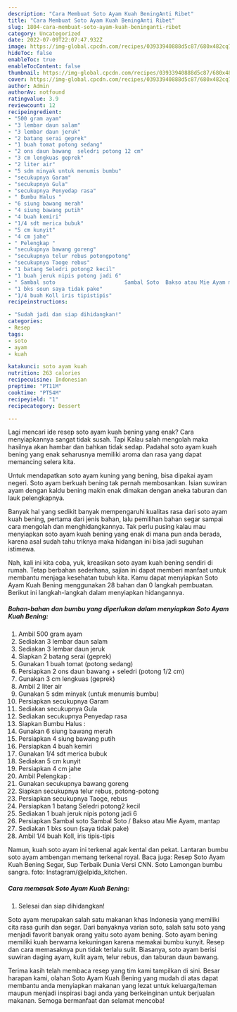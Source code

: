 ```yaml
---
description: "Cara Membuat Soto Ayam Kuah BeningAnti Ribet"
title: "Cara Membuat Soto Ayam Kuah BeningAnti Ribet"
slug: 1804-cara-membuat-soto-ayam-kuah-beninganti-ribet
category: Uncategorized
date: 2022-07-09T22:07:47.932Z
image: https://img-global.cpcdn.com/recipes/03933940888d5c87/680x482cq70/soto-ayam-kuah-bening-foto-resep-utama.jpg
hideToc: false
enableToc: true
enableTocContent: false
thumbnail: https://img-global.cpcdn.com/recipes/03933940888d5c87/680x482cq70/soto-ayam-kuah-bening-foto-resep-utama.jpg
cover: https://img-global.cpcdn.com/recipes/03933940888d5c87/680x482cq70/soto-ayam-kuah-bening-foto-resep-utama.jpg
author: Admin
authorAv: notfound
ratingvalue: 3.9
reviewcount: 12
recipeingredient:
- "500 gram ayam"
- "3 lembar daun salam"
- "3 lembar daun jeruk"
- "2 batang serai geprek"
- "1 buah tomat potong sedang"
- "2 ons daun bawang  seledri potong 12 cm"
- "3 cm lengkuas geprek"
- "2 liter air"
- "5 sdm minyak untuk menumis bumbu"
- "secukupnya Garam"
- "secukupnya Gula"
- "secukupnya Penyedap rasa"
- " Bumbu Halus "
- "6 siung bawang merah"
- "4 siung bawang putih"
- "4 buah kemiri"
- "1/4 sdt merica bubuk"
- "5 cm kunyit"
- "4 cm jahe"
- " Pelengkap "
- "secukupnya bawang goreng"
- "secukupnya telur rebus potongpotong"
- "secukupnya Taoge rebus"
- "1 batang Seledri potong2 kecil"
- "1 buah jeruk nipis potong jadi 6"
- " Sambal soto                      Sambal Soto  Bakso atau Mie Ayam mantap"
- "1 bks soun saya tidak pake"
- "1/4 buah Koll iris tipistipis"
recipeinstructions:

- "Sudah jadi dan siap dihidangkan!"
categories:
- Resep
tags:
- soto
- ayam
- kuah

katakunci: soto ayam kuah 
nutrition: 263 calories
recipecuisine: Indonesian
preptime: "PT11M"
cooktime: "PT54M"
recipeyield: "1"
recipecategory: Dessert

---
```



Lagi mencari ide resep soto ayam kuah bening yang enak? Cara menyiapkannya sangat tidak susah. Tapi Kalau salah mengolah maka hasilnya akan hambar dan bahkan tidak sedap. Padahal soto ayam kuah bening yang enak seharusnya memiliki aroma dan rasa yang dapat memancing selera kita.


Untuk mendapatkan soto ayam kuning yang bening, bisa dipakai ayam negeri. Soto ayam berkuah bening tak pernah membosankan. Isian suwiran ayam dengan kaldu bening makin enak dimakan dengan aneka taburan dan lauk pelengkapnya.

Banyak hal yang sedikit banyak mempengaruhi kualitas rasa dari soto ayam kuah bening, pertama dari jenis bahan, lalu pemilihan bahan segar sampai cara mengolah dan menghidangkannya. Tak perlu pusing kalau mau menyiapkan soto ayam kuah bening yang enak di mana pun anda berada, karena asal sudah tahu triknya maka hidangan ini bisa jadi suguhan istimewa.


Nah, kali ini kita coba, yuk, kreasikan soto ayam kuah bening sendiri di rumah. Tetap berbahan sederhana, sajian ini dapat memberi manfaat untuk membantu menjaga kesehatan tubuh kita. Kamu dapat menyiapkan Soto Ayam Kuah Bening menggunakan 28 bahan dan 0 langkah pembuatan. Berikut ini langkah-langkah dalam menyiapkan hidangannya.

<!--inarticleads1-->

##### Bahan-bahan dan bumbu yang diperlukan dalam menyiapkan Soto Ayam Kuah Bening:

1. Ambil 500 gram ayam
1. Sediakan 3 lembar daun salam
1. Sediakan 3 lembar daun jeruk
1. Siapkan 2 batang serai (geprek)
1. Gunakan 1 buah tomat (potong sedang)
1. Persiapkan 2 ons daun bawang + seledri (potong 1/2 cm)
1. Gunakan 3 cm lengkuas (geprek)
1. Ambil 2 liter air
1. Gunakan 5 sdm minyak (untuk menumis bumbu)
1. Persiapkan secukupnya Garam
1. Sediakan secukupnya Gula
1. Sediakan secukupnya Penyedap rasa
1. Siapkan  Bumbu Halus :
1. Gunakan 6 siung bawang merah
1. Persiapkan 4 siung bawang putih
1. Persiapkan 4 buah kemiri
1. Gunakan 1/4 sdt merica bubuk
1. Sediakan 5 cm kunyit
1. Persiapkan 4 cm jahe
1. Ambil  Pelengkap :
1. Gunakan secukupnya bawang goreng
1. Siapkan secukupnya telur rebus, potong-potong
1. Persiapkan secukupnya Taoge, rebus
1. Persiapkan 1 batang Seledri potong2 kecil
1. Sediakan 1 buah jeruk nipis potong jadi 6
1. Persiapkan  Sambal soto                      Sambal Soto / Bakso atau Mie Ayam, mantap
1. Sediakan 1 bks soun (saya tidak pake)
1. Ambil 1/4 buah Koll, iris tipis-tipis


Namun, kuah soto ayam ini terkenal agak kental dan pekat. Lantaran bumbu soto ayam ambengan memang terkenal royal. Baca juga: Resep Soto Ayam Kuah Bening Segar, Sup Terbaik Dunia Versi CNN. Soto Lamongan bumbu sangra. foto: Instagram/@elpida_kitchen. 

<!--inarticleads2-->

##### Cara memasak Soto Ayam Kuah Bening:


1. Selesai dan siap dihidangkan!

Soto ayam merupakan salah satu makanan khas Indonesia yang memiliki cita rasa gurih dan segar. Dari banyaknya varian soto, salah satu soto yang menjadi favorit banyak orang yaitu soto ayam bening. Soto ayam bening memiliki kuah berwarna kekuningan karena memakai bumbu kunyit. Resep dan cara memasaknya pun tidak terlalu sulit. Biasanya, soto ayam berisi suwiran daging ayam, kulit ayam, telur rebus, dan taburan daun bawang. 

Terima kasih telah membaca resep yang tim kami tampilkan di sini. Besar harapan kami, olahan Soto Ayam Kuah Bening yang mudah di atas dapat membantu anda menyiapkan makanan yang lezat untuk keluarga/teman maupun menjadi inspirasi bagi anda yang berkeinginan untuk berjualan makanan. Semoga bermanfaat dan selamat mencoba!
